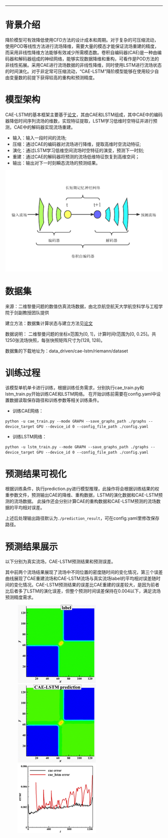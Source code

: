 ---

# 背景介绍

降阶模型可有效降低使用CFD方法的设计成本和周期。对于复杂的可压缩流动，使用POD等线性方法进行流场降维，需要大量的模态才能保证流场重建的精度，而采用非线性降维方法能够有效减少所需模态数。卷积自编码器(CAE)是一种由编码器和解码器组成的神经网络，能够实现数据降维和重构，可看作是POD方法的非线性拓展。采用CAE进行流场数据的非线性降维，同时使用LSTM进行流场状态的时间演化。对于非定常可压缩流动，“CAE-LSTM”降阶模型能够在使用较少自由变量数的前提下获得较高的重构和预测精度。

# 模型架构

CAE-LSTM的基本框架主要基于[论文](https://doi.org/10.13700/j.bh.1001-5965.2022.0085)，其由CAE和LSTM组成，其中CAE中的编码器降低时间序列流场的维数，实现特征提取，LSTM学习低维时空特征并进行预测，CAE中的解码器实现流场重建。

+ 输入：输入一段时间的流场;
+ 压缩：通过CAE的编码器对流场进行降维，提取高维时空流动特征;
+ 演化：通过LSTM学习低维空间流场时空特征的演变，预测下一时刻;
+ 重建：通过CAE的解码器将预测的流场低维特征恢复到高维空间；
+ 输出：输出对下一时刻瞬态流场的预测结果。

![CAE-LSTM.png](./images/CAE-LSTM.png)

# 数据集

来源：二维黎曼问题的数值仿真流场数据，由北京航空航天大学航空科学与工程学院于剑副教授团队提供

建立方法：数据集计算状态与建立方法见[论文](https://doi.org/10.13700/j.bh.1001-5965.2022.0085)

数据说明：
二维黎曼问题的坐标x范围为[0, 1]，计算时间t范围为[0, 0.25]。共1250张流场快照，每张快照矩阵尺寸为(128, 128)。

数据集的下载地址为：data_driven/cae-lstm/riemann/dataset

# 训练过程

该模型单机单卡进行训练，根据训练任务需求，分别执行cae_train.py和lstm_train.py开始训练CAE和LSTM网络。
在开始训练前需要在config.yaml中设置数据读取保存路径和训练参数等相关训练条件。

+ 训练CAE网络：

`python -u cae_train.py --mode GRAPH --save_graphs_path ./graphs --device_target GPU --device_id 0 --config_file_path ./config.yaml`

+ 训练LSTM网络：

`python -u lstm_train.py --mode GRAPH --save_graphs_path ./graphs --device_target GPU --device_id 0 --config_file_path ./config.yaml`

# 预测结果可视化

根据训练条件，执行prediction.py进行模型推理，此操作将会根据训练结果的权重参数文件，预测输出CAE的降维、重构数据，LSTM的演化数据和CAE-LSTM预测的流场数据。
此操作还会分别计算CAE的重构数据和CAE-LSTM预测的流场数据的平均相对误差。

上述后处理输出路径默认为`./prediction_result`，可在config.yaml里修改保存路径。

# 预测结果展示

以下分别为真实流场，CAE-LSTM预测结果和预测误差。

其中前两个流场结果展现了流场中不同位置的密度随时间的变化情况，第三个误差曲线展现了CAE重建流场和CAE-LSTM流场与真实流场label的平均相对误差随时间的变化情况。CAE-LSTM预测结果的误差比CAE重建的误差较大，是因为前者比后者多了LSTM的演化误差，但整个预测时间误差保持在0.004以下，满足流场预测精度需求。

<figure class="harf">
    <img src="./images/true2.gif" title="true" width="250"/>
    <img src="./images/cae_lstm.gif" title="cae_lstm_prediction" width="250"/>
    <img src="./images/cae_lstm_error.png" title="cae_lstm_error" width="250"/>
</figure>
